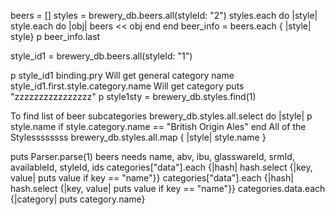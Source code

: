  beers = []
  styles =  brewery_db.beers.all(styleId: "2")
   styles.each do |style|
     style.each do |obj|
       beers << obj
     end
   end
   beer_info = beers.each { |style| style}
   p beer_info.last

 style_id1 = brewery_db.beers.all(styleId: "1")

 p style_id1
 binding.pry
 Will get general category name
 style_id1.first.style.category.name
 Will get category
 puts "zzzzzzzzzzzzzzzz"
 p style1sty = brewery_db.styles.find(1)

 To find list of beer subcategories
 brewery_db.styles.all.select do |style|
   p style.name if style.category.name == "British Origin Ales"
 end
 All of the Stylessssssss
 brewery_db.styles.all.map { |style| style.name }


 puts Parser.parse(1)
 beers needs name, abv, ibu, glasswareId, srmId, availableId, styleId, ids
 categories["data"].each {|hash| hash.select {|key, value| puts value if key == "name"}}
 categories["data"].each {|hash| hash.select {|key, value| puts value if key == "name"}}
 categories.data.each {|category| puts category.name}
